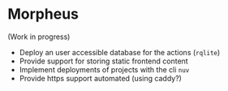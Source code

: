 # Morpheus 

(Work in progress)

- Deploy an user accessible database for the actions (`rqlite`)
- Provide support for storing static frontend content
- Implement deployments of projects with the cli `nuv`
- Provide https support automated (using caddy?)

